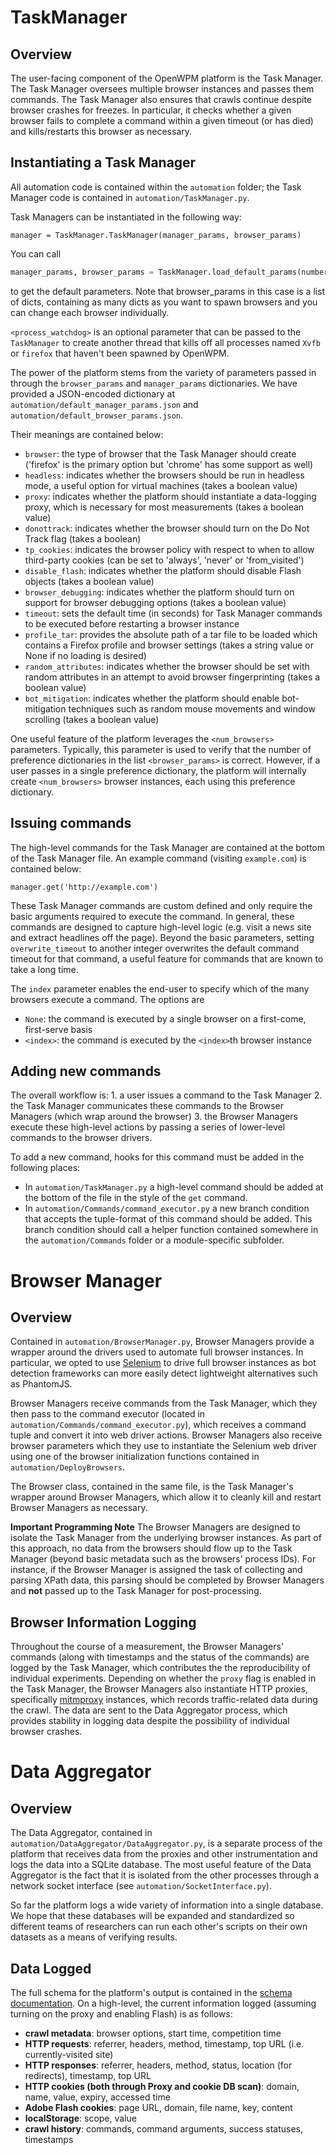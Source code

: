 # TaskManager

## Overview

The user-facing component of the OpenWPM platform is the Task Manager. The Task Manager oversees multiple browser instances and passes them commands. The Task Manager also ensures that crawls continue despite browser crashes for freezes. In particular, it checks whether a given browser fails to complete a command within a given timeout (or has died) and kills/restarts this browser as necessary.

## Instantiating a Task Manager

All automation code is contained within the `automation` folder; the Task Manager code is contained in `automation/TaskManager.py`.

Task Managers can be instantiated in the following way:

`manager = TaskManager.TaskManager(manager_params, browser_params)`

You can call
```python
manager_params, browser_params = TaskManager.load_default_params(number_of_browsers_to_spawn)
```
to get the default parameters. Note that browser_params in this case is a list of dicts, containing as many dicts as you want to spawn browsers and you can change each browser individually.

`<process_watchdog>` is an optional parameter that can be passed to the `TaskManager` to create another thread that kills off all processes named `Xvfb` or `firefox` that haven't been spawned by OpenWPM.

The power of the platform stems from the variety of parameters passed in through the `browser_params` and `manager_params` dictionaries. We have provided a JSON-encoded dictionary at `automation/default_manager_params.json` and `automation/default_browser_params.json`.


Their meanings are contained below:

* `browser`: the type of browser that the Task Manager should create ('firefox' is the primary option but 'chrome' has some support as well)
* `headless`: indicates whether the browsers should be run in headless mode, a useful option for virtual machines (takes a boolean value)
* `proxy`: indicates whether the platform should instantiate a data-logging proxy, which is necessary for most measurements (takes a boolean value)
* `donottrack`: indicates whether the browser should turn on the Do Not Track flag (takes a boolean)
* `tp_cookies`: indicates the browser policy with respect to when to allow third-party cookies (can be set to 'always', 'never' or 'from_visited')
* `disable_flash`: indicates whether the platform should disable Flash objects (takes a boolean value)
* `browser_debugging`: indicates whether the platform should turn on support for browser debugging options (takes a boolean value)
* `timeout`: sets the default time (in seconds) for Task Manager commands to be executed before restarting a browser instance
* `profile_tar`: provides the absolute path of a tar file to be loaded which contains a Firefox profile and browser settings (takes a string value or None if no loading is desired)
* `random_attributes`: indicates whether the browser should be set with random attributes in an attempt to avoid browser fingerprinting (takes a boolean value)
* `bot_mitigation`: indicates whether the platform should enable bot-mitigation techniques such as random mouse movements and window scrolling (takes a boolean value)

One useful feature of the platform leverages the `<num_browsers>` parameters. Typically, this parameter is used to verify that the number of preference dictionaries in the list `<browser_params>` is correct. However, if a user passes in a single preference dictionary, the platform will internally create `<num_browsers>` browser instances, each using this preference dictionary.

## Issuing commands

The high-level commands for the Task Manager are contained at the bottom of the Task Manager file. An example command (visiting `example.com`) is contained below:

`manager.get('http://example.com')`

These Task Manager commands are custom defined and only require the basic arguments required to execute the command. In general, these commands are designed to capture high-level logic (e.g. visit a news site and extract headlines off the page). Beyond the basic parameters, setting `overwrite_timeout` to another integer overwrites the default command timeout for that command, a useful feature for commands that are known to take a long time.

The `index` parameter enables the end-user to specify which of the many browsers execute a command. The options are

* `None`: the command is executed by a single browser on a first-come, first-serve basis
* `<index>`: the command is executed by the `<index>`th browser instance

## Adding new commands

The overall workflow is: 1. a user issues a command to the Task Manager 2. the Task Manager communicates these commands to the Browser Managers (which wrap around the browser) 3. the Browser Managers execute these high-level actions by passing a series of lower-level commands to the browser drivers. 

To add a new command, hooks for this command must be added in the following places:

* In `automation/TaskManager.py` a high-level command should be added at the bottom of the file in the style of the `get` command.
* In `automation/Commands/command_executor.py` a new branch condition that accepts the tuple-format of this command should be added. This branch condition should call a helper function contained somewhere in the `automation/Commands` folder or a module-specific subfolder.

# Browser Manager

## Overview

Contained in `automation/BrowserManager.py`, Browser Managers provide a wrapper around the drivers used to automate full browser instances. In particular, we opted to use [Selenium](http://docs.seleniumhq.org/) to drive full browser instances as bot detection frameworks can more easily detect lightweight alternatives such as PhantomJS. 

Browser Managers receive commands from the Task Manager, which they then pass to the command executor (located in `automation/Commands/command_executor.py`), which receives a command tuple and convert it into web driver actions. Browser Managers also receive browser parameters which they use to instantiate the Selenium web driver using one of the browser initialization functions contained in `automation/DeployBrowsers`. 

The Browser class, contained in the same file, is the Task Manager's wrapper around Browser Managers, which allow it to cleanly kill and restart Browser Managers as necessary.

**Important Programming Note** The Browser Managers are designed to isolate the Task Manager from the underlying browser instances. As part of this approach, no data from the browsers should flow up to the Task Manager (beyond basic metadata such as the browsers' process IDs). For instance, if the Browser Manager is assigned the task of collecting and parsing XPath data, this parsing should be completed by Browser Managers and **not** passed up to the Task Manager for post-processing.

## Browser Information Logging

Throughout the course of a measurement, the Browser Managers' commands (along with timestamps and the status of the commands) are logged by the Task Manager, which contributes the the reproducibility of individual experiments. Depending on whether the `proxy` flag is enabled in the Task Manager, the Browser Managers also instantiate HTTP proxies, specifically [mitmproxy](http://mitmproxy.org) instances, which records traffic-related data during the crawl. The data are sent to the Data Aggregator process, which provides stability in logging data despite the possibility of individual browser crashes.

# Data Aggregator

## Overview

The Data Aggregator, contained in `automation/DataAggregator/DataAggregator.py`, is a separate process of the platform that receives data from the proxies and other instrumentation and logs the data into a SQLite database. The most useful feature of the Data Aggregator is the fact that it is isolated from the other processes through a network socket interface (see `automation/SocketInterface.py`). 

So far the platform logs a wide variety of information into a single database. We hope that these databases will be expanded and standardized so different teams of researchers can run each other's scripts on their own datasets as a means of verifying results.

## Data Logged

The full schema for the platform's output is contained in the [schema documentation](Instrumentation-Schema-Documentation.md). On a high-level, the current information logged (assuming turning on the proxy and enabling Flash) is as follows:

* **crawl metadata**: browser options, start time, competition time
* **HTTP requests**: referrer, headers, method, timestamp, top URL (i.e. currently-visited site)
* **HTTP responses**: referrer, headers, method, status, location (for redirects), timestamp, top URL
* **HTTP cookies (both through Proxy and cookie DB scan)**: domain, name, value, expiry, accessed time
* **Adobe Flash cookies**: page URL, domain, file name, key, content
* **localStorage**: scope, value
* **crawl history**: commands, command arguments, success statuses, timestamps